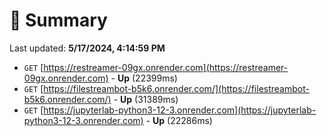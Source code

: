 # 📖 Summary
Last updated: **5/17/2024, 4:14:59 PM**

- `GET` [https://restreamer-09gx.onrender.com](https://restreamer-09gx.onrender.com) - **Up** (22399ms)
- `GET` [https://filestreambot-b5k6.onrender.com/](https://filestreambot-b5k6.onrender.com/) - **Up** (31389ms)
- `GET` [https://jupyterlab-python3-12-3.onrender.com](https://jupyterlab-python3-12-3.onrender.com) - **Up** (22286ms)
